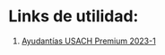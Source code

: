 # Links de utilidad:
1. [Ayudantías USACH Premium 2023-1](https://youtube.com/playlist?list=PL3Bv2PSzLkSn0RpD8GUmDLs_tDCC98pgm)